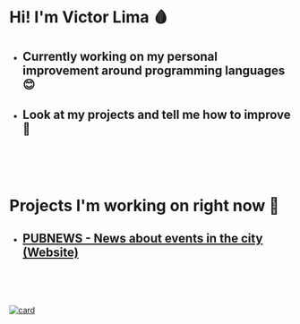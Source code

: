 <h1>Hi! I'm <b>Victor Lima 🩸</b></h1>
<ul>
  <li>
    <h2>Currently working on my personal improvement around programming languages 😊</h2>
  </li>
  <li>
    <h2>Look at my projects and tell me how to improve 🍃</h2>
  </li>
</ul>

</br>
</br>
</br>

<h1>Projects I'm working on right now 🚧</h1>
<ul>
  <li>
  <a href="https://github.com/trackedby/pubnews">
  <h2>PUBNEWS - News about events in the city (Website)</h2>
  </a>
  </li>
</ul>

</br>
</br>
</br>

[![card](https://github-readme-stats.vercel.app/api?username=trackedby&theme=white)](https://github.com/trackedby/)
